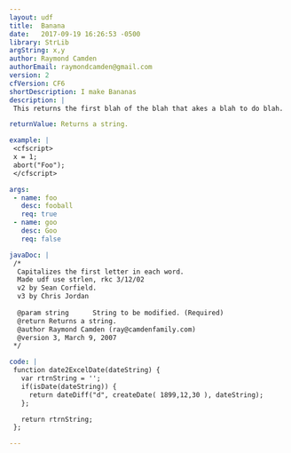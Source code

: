 ```yaml
---
layout: udf
title:  Banana
date:   2017-09-19 16:26:53 -0500
library: StrLib
argString: x,y
author: Raymond Camden
authorEmail: raymondcamden@gmail.com
version: 2
cfVersion: CF6
shortDescription: I make Bananas
description: |
 This returns the first blah of the blah that akes a blah to do blah.

returnValue: Returns a string.

example: |
 <cfscript>
 x = 1;
 abort("Foo");
 </cfscript>

args:
 - name: foo
   desc: fooball
   req: true
 - name: goo
   desc: Goo
   req: false

javaDoc: |
 /*
  Capitalizes the first letter in each word.
  Made udf use strlen, rkc 3/12/02
  v2 by Sean Corfield.
  v3 by Chris Jordan
 
  @param string 	 String to be modified. (Required)
  @return Returns a string. 
  @author Raymond Camden (ray@camdenfamily.com) 
  @version 3, March 9, 2007 
 */

code: |
 function date2ExcelDate(dateString) {
   var rtrnString = '';
   if(isDate(dateString)) {
     return dateDiff("d", createDate( 1899,12,30 ), dateString);
   };

   return rtrnString;
 };

---
```

